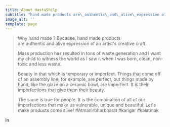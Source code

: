 ```yaml
---
title: About HastaShilp
subtitle: "hand made products are\_authentic\_and\_alive\_expression of an\_artist's creative craft.things are alive and we at Hastashilp.in believe that it is a tradition or heritage worth keeping alive."
image_alt: ''
template: page
---
```

> Why hand made ?
> Because, hand made products are authentic and alive expression of an artist's creative craft.
>
>
> Mass production has resulted in tons of waste generation and I want my child to witness the world as I saw it when I was born, clean, non-toxic and less waste.
>
>
> Beauty in that which is temporary or imperfect. Things that come off of an assembly line, for example, are perfect, but things made by hand, like the glaze on a ceramic bowl, are imperfect. It is their imperfections that give them their beauty.
>
>
> The same is true for people. It is the combination of all of our imperfections that make us vulnerable, unique and beautiful. Let's make products come alive! #Atmanirbharbharat #karigar #kalatmak

In
